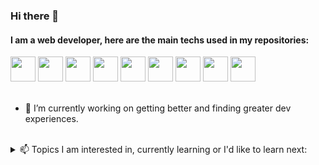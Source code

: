 ### Hi there 👋

#### I am a web developer, here are the main techs used in my repositories:

<div>
<img width="40px" src="https://cdn.jsdelivr.net/gh/devicons/devicon/icons/html5/html5-original.svg" />
<img width="40px" src="https://cdn.jsdelivr.net/gh/devicons/devicon/icons/css3/css3-original.svg" />
<img width="40px" src="https://cdn.jsdelivr.net/gh/devicons/devicon/icons/javascript/javascript-original.svg" />
<img width="40px" src="https://cdn.jsdelivr.net/gh/devicons/devicon/icons/react/react-original.svg" />
<img width="40px" src="https://cdn.jsdelivr.net/gh/devicons/devicon/icons/nextjs/nextjs-original.svg" />
<img width="40px" src="https://cdn.jsdelivr.net/gh/devicons/devicon/icons/typescript/typescript-original.svg" />
<img width="40px" src="https://cdn.jsdelivr.net/gh/devicons/devicon/icons/tailwindcss/tailwindcss-plain.svg" />
<img width="40px" src="https://cdn.jsdelivr.net/gh/devicons/devicon/icons/express/express-original.svg" />
<img width="40px" src="https://cdn.jsdelivr.net/gh/devicons/devicon/icons/mongodb/mongodb-original-wordmark.svg" />
</div>

<br />

- 🔭 I’m currently working on getting better and finding greater dev experiences.

<br />

 <details><summary> 📫 Topics I am interested in, currently learning or I'd like to learn next: </summary>
  
  - more advanced front-back stuffs...
  - data
  - blockchain

  
  </details>

